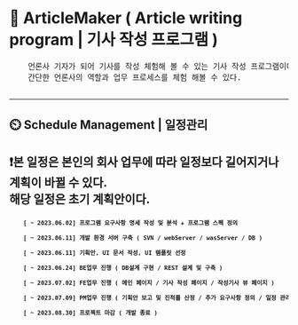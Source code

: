 <h1> 📰 ArticleMaker ( Article writing program | 기사 작성 프로그램 ) </h1>
<div>  
  <pre>
    언론사 기자가 되어 기사를 작성 체험해 볼 수 있는 기사 작성 프로그램이다.
    간단한 언론사의 역할과 업무 프로세스를 체험 해볼 수 있다.
  </pre>
</div>
<hr/>

<h2> ⏲️ Schedule Management | 일정관리 <h2>
  <p>❗본 일정은 본인의 회사 업무에 따라 일정보다 길어지거나 계획이 바뀔 수 있다.<br/>
  해당 일정은 초기 계획안이다.</p>
  <pre style="font-size:50%">
    [ ~ 2023.06.02] 프로그램 요구사항 명세 작성 및 분석 + 프로그램 스펙 정의 <br/>
    [ ~ 2023.06.11] 개발 환경 서버 구축 ( SVN / webServer / wasServer / DB ) <br/>
    [ ~ 2023.06.11] 기획안, UI 문서 작성, UI 템플릿 선정 <br/>
    [ ~ 2023.06.24] BE업무 진행 ( DB설계 구현 / REST 설계 및 구축 ) <br/>
    [ ~ 2023.07.02] FE업무 진행 ( 메인 페이지 / 기사 작성 페이지 / 작성기사 뷰 페이지 ) <br/>
    [ ~ 2023.07.09] PM업무 진행 ( 기획안 보고 및 진척률 산정 / 추가 요구사항 정의 / 일정 관리 ) <br/>
    [ ~ 2023.08.30] 프로젝트 마감 ( 개발 종료 )
  </pre>
